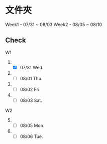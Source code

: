 # 文件夾
Week1 - 07/31 ~ 08/03
Week2 - 08/05 ~ 08/10

## Check
W1
1. - [x] 07/31 Wed.
2. - [ ] 08/01 Thu.
3. - [ ] 08/02 Fri.
4. - [ ] 08/03 Sat.

W2

5. - [ ] 08/05 Mon.
6. - [ ] 08/06 Tue.
